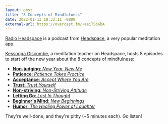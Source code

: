 ```yaml
---
layout: post
title: "8 Concepts of Mindfulness"
date: 2022-01-13 18:33:11 -0800
external-url: https://overcast.fm/+aeiTSbGbA
---
```


[Radio Headspace](https://overcast.fm/itunes1510981488/radio-headspace) is
a podcast from [Headspace](https://headspace.com), a very popular
meditation app.

[Kessonga Giscombe](https://www.youtube.com/watch?v=PNM0W3GQ5zw), a
meditation teacher on Headspace, hosts 8 episodes to start off the new year
about the 8 concepts of mindfulness:

- [**Non-judging**: _New Year, New Me_](https://overcast.fm/+aeiTSbGbA/1:29)
- [**Patience**: _Patience Takes Practice_](https://overcast.fm/+aeiTJ-wgY)
- [**Acceptance**: _Accept Where You Are_](https://overcast.fm/+aeiSYupug)
- [**Trust**: _Trust Yourself_](https://overcast.fm/+aeiT7nECU)
- [**Non-striving**: _Non-Striving Attitude_](https://overcast.fm/+aeiQdf03E)
- [**Letting Go**: _Lost In Thought_](https://overcast.fm/+aeiSXIMxA)
- [**Beginner's Mind**: _New Beginnings_](https://overcast.fm/+aeiQSs1uU)
- [**Humor**: _The Healing Power of Laughter_](https://overcast.fm/+aeiTK7Dxw)

They're well-done, and they're pithy (~5 minutes each). Go listen!
